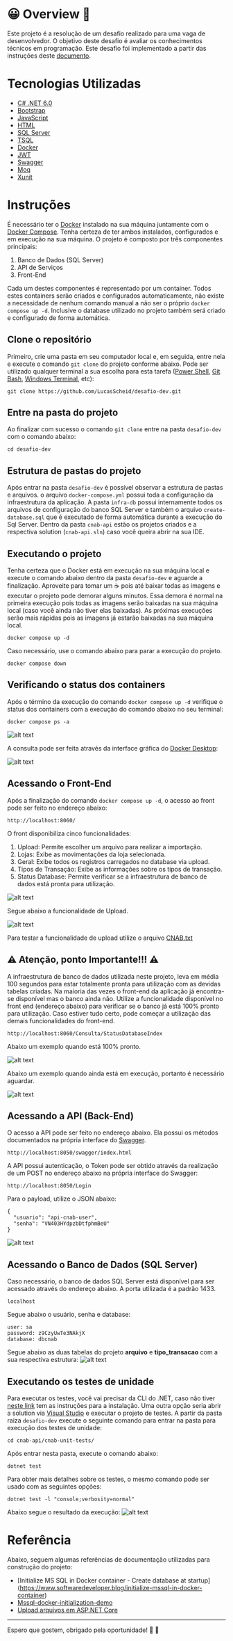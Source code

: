 # :grinning: Overview :rocket:
Este projeto é a resolução de um desafio realizado para uma vaga de desenvolvedor. O objetivo deste desafio é avaliar os conhecimentos técnicos em programação. Este desafio foi implementado a partir das instruções deste [documento](https://github.com/ByCodersTec/desafio-dev).

# Tecnologias Utilizadas

* [C# .NET 6.0](https://dotnet.microsoft.com/en-us/download/dotnet/6.0)
* [Bootstrap](https://getbootstrap.com/)
* [JavaScript](https://www.javascript.com/)
* [HTML](https://www.w3schools.com/html/)
* [SQL Server](https://www.microsoft.com/pt-br/sql-server/sql-server-downloads)
* [TSQL](https://docs.microsoft.com/pt-br/sql/t-sql/language-reference?view=sql-server-ver15)
* [Docker](https://docs.docker.com/engine/reference/builder/)
* [JWT](https://jwt.io/)
* [Swagger](https://swagger.io/)
* [Moq](https://github.com/moq/moq4)
* [Xunit](https://xunit.net/)

# Instruções
É necessário ter o [Docker](https://www.docker.com/get-started/) instalado na sua máquina juntamente com o [Docker Compose](https://docs.docker.com/compose/install/). Tenha certeza de ter ambos instalados, configurados e em execução na sua máquina. O projeto é composto por três componentes principais:

1. Banco de Dados (SQL Server)
2. API de Serviços
3. Front-End

Cada um destes componentes é representado por um container. Todos estes containers serão criados e configurados automaticamente, não existe a necessidade de nenhum comando manual a não ser o próprio `docker compose up -d`. Inclusive o database utilizado no projeto também será criado e configurado de forma automática.

## Clone o repositório
Primeiro, crie uma pasta em seu computador local e, em seguida, entre nela e execute o comando `git clone` do projeto conforme abaixo. Pode ser utilizado qualquer terminal a sua escolha para esta tarefa ([Power Shell](https://docs.microsoft.com/pt-br/powershell/scripting/overview?view=powershell-7.2), [Git Bash](https://git-scm.com/downloads), [Windows Terminal](https://www.microsoft.com/pt-br/p/windows-terminal/9n0dx20hk701?activetab=pivot:overviewtab), etc):
```
git clone https://github.com/LucasScheid/desafio-dev.git
```

## Entre na pasta do projeto
Ao finalizar com sucesso o comando `git clone` entre na pasta `desafio-dev` com o comando abaixo:
```
cd desafio-dev
```

## Estrutura de pastas do projeto
Após entrar na pasta `desafio-dev` é possível observar a estrutura de pastas e arquivos. o arquivo `docker-compose.yml` possui toda a configuração da infraestrutura da aplicação. A pasta `infra-db` possui internamente todos os arquivos de configuração do banco SQL Server e também o arquivo `create-database.sql` que é executado de forma automática durante a execução do Sql Server. Dentro da pasta `cnab-api` estão os projetos criados e a respectiva solution (`cnab-api.sln`) caso você queira abrir na sua IDE.

## Executando o projeto
Tenha certeza que o Docker está em execução na sua máquina local e execute o comando abaixo dentro da pasta `desafio-dev` e aguarde a finalização. Aproveite para tomar um :coffee: pois até baixar todas as imagens e executar o projeto pode demorar alguns minutos. Essa demora é normal na primeira execução pois todas as imagens serão baixadas na sua máquina local (caso você ainda não tiver elas baixadas). As próximas execuções serão mais rápidas pois as imagens já estarão baixadas na sua máquina local.
```
docker compose up -d
```

Caso necessário, use o comando abaixo para parar a execução do projeto.
```
docker compose down
```

## Verificando o status dos containers
Após o término da execução do comando `docker compose up -d` verifique o status dos containers com a execução do comando abaixo no seu terminal:
```
docker compose ps -a
```
![alt text](https://github.com/LucasScheid/desafio-dev/blob/main/imagens-doc/docker-ps-a.png)

A consulta pode ser feita através da interface gráfica do [Docker Desktop](https://www.docker.com/products/docker-desktop/):

![alt text](https://github.com/LucasScheid/desafio-dev/blob/main/imagens-doc/stack-up.png)

## Acessando o Front-End
Após a finalização do comando `docker compose up -d`, o acesso ao front pode ser feito no endereço abaixo:
```
http://localhost:8060/
```

O front disponibiliza cinco funcionalidades:

1. Upload: Permite escolher um arquivo para realizar a importação.
2. Lojas: Exibe as movimentações da loja selecionada.
3. Geral: Exibe todos os registros carregados no database via upload.
4. Tipos de Transação: Exibe as informações sobre os tipos de transação.
5. Status Database: Permite verificar se a infraestrutura de banco de dados está pronta para utilização.

![alt text](https://github.com/LucasScheid/desafio-dev/blob/main/imagens-doc/front-end.png)

Segue abaixo a funcionalidade de Upload.

![alt text](https://github.com/LucasScheid/desafio-dev/blob/main/imagens-doc/funcionalidade-upload.png)

Para testar a funcionalidade de upload utilize o arquivo [CNAB.txt](https://github.com/LucasScheid/desafio-dev/blob/main/CNAB.txt)

## :warning: Atenção, ponto Importante!!! :warning:
A infraestrutura de banco de dados utilizada neste projeto, leva em média 100 segundos para estar totalmente pronta para utilização com as devidas tabelas criadas. Na maioria das vezes o front-end da aplicação já encontra-se disponível mas o banco ainda não. Utilize a funcionalidade disponível no front end (endereço abaixo) para verificar se o banco já está 100% pronto para utilização. Caso estiver tudo certo, pode começar a utilização das demais funcionalidades do front-end.
```
http://localhost:8060/Consulta/StatusDatabaseIndex
```

Abaixo um exemplo quando está 100% pronto.

![alt text](https://github.com/LucasScheid/desafio-dev/blob/main/imagens-doc/consulta-status-banco-ok.png)

Abaixo um exemplo quando ainda está em execução, portanto é necessário aguardar.

![alt text](https://github.com/LucasScheid/desafio-dev/blob/main/imagens-doc/consulta-status-banco-nao-ok.png)

## Acessando a API (Back-End)
O acesso a API pode ser feito no endereço abaixo. Ela possui os métodos documentados na própria interface do [Swagger](https://swagger.io/).
```
http://localhost:8050/swagger/index.html
```
A API possui autenticação, o Token pode ser obtido através da realização de um POST no endereço abaixo na própria interface do Swagger:

```
http://localhost:8050/Login
```
Para o payload, utilize o JSON abaixo:
```
{
  "usuario": "api-cnab-user",
  "senha": "VN403HYdpzbDtfphmBeU"
}
```
![alt text](https://github.com/LucasScheid/desafio-dev/blob/main/imagens-doc/api-swagger.png)

## Acessando o Banco de Dados (SQL Server)
Caso necessário, o banco de dados SQL Server está disponível para ser acessado através do endereço abaixo. A porta utilizada é a padrão 1433.
```
localhost
```

Segue abaixo o usuário, senha e database:

```
user: sa
password: z9CzyUwTe3NAkjX
database: dbcnab
```

Segue abaixo as duas tabelas do projeto **arquivo** e **tipo_transacao** com a sua respectiva estrutura:
![alt text](https://github.com/LucasScheid/desafio-dev/blob/main/imagens-doc/tabelas-banco.png)

## Executando os testes de unidade
Para executar os testes, você vai precisar da CLI do .NET, caso não tiver [neste link](https://docs.microsoft.com/pt-br/dotnet/core/tools/) tem as instruções para a instalação. Uma outra opção seria abrir a solution via [Visual Studio](https://visualstudio.microsoft.com/pt-br/vs/community/) e executar o projeto de testes. A partir da pasta raiza `desafio-dev` execute o seguinte comando para entrar na pasta para execução dos testes de unidade: 
```
cd cnab-api/cnab-unit-tests/
```

Após entrar nesta pasta, execute o comando abaixo:
```
dotnet test
```
Para obter mais detalhes sobre os testes, o mesmo comando pode ser usado com as seguintes opções:
```
dotnet test -l "console;verbosity=normal"
```
Abaixo segue o resultado da execução:
![alt text](https://github.com/LucasScheid/desafio-dev/blob/main/imagens-doc/unit-test-result.png)

# Referência

Abaixo, seguem algumas referências de documentação utilizadas para construção do projeto:

* [Initialize MS SQL in Docker container - Create database at startup] (https://www.softwaredeveloper.blog/initialize-mssql-in-docker-container)
* [Mssql-docker-initialization-demo](https://github.com/tometchy/Mssql-docker-initialization-demo)
* [Upload arquivos em ASP.NET Core](https://docs.microsoft.com/pt-br/aspnet/core/mvc/models/file-uploads?view=aspnetcore-6.0)

---

Espero que gostem, obrigado pela oportunidade! :pray: :raised_hands:
